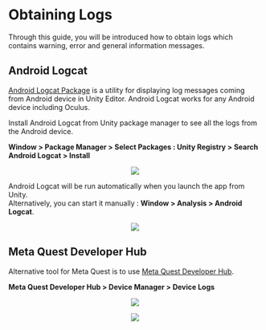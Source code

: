 # Obtaining Logs

Through this guide, you will be introduced how to obtain logs which contains warning, error and general information messages. 

## Android Logcat
<a href="https://docs.unity3d.com/Packages/com.unity.mobile.android-logcat@0.1/manual/index.html">Android Logcat Package</a> is a utility for displaying log messages coming from Android device in Unity Editor. 
Android Logcat works for any Android device including Oculus. 

Install Android Logcat from Unity package manager to see all the logs from the Android device.

**Window > Package Manager > Select Packages : Unity Registry > Search Android Logcat > Install**

<p align="center">
<img src="https://hisplayer.github.io/UnityAndroid-SDK/assets/android-logcat.png">
</p>

Android Logcat will be run automatically when you launch the app from Unity. <br>
Alternatively, you can start it manually : **Window > Analysis > Android Logcat**.

<p align="center">
<img src="https://hisplayer.github.io/UnityAndroid-SDK/assets/android-logcat-view.PNG">
</p>

## Meta Quest Developer Hub
Alternative tool for Meta Quest is to use <a href="https://developer.oculus.com/documentation/unity/ts-odh/">Meta Quest Developer Hub</a>. 

**Meta Quest Developer Hub > Device Manager > Device Logs**

<p align="center">
<img src="https://hisplayer.github.io/UnityAndroid-SDK/assets/oculus-developer-hub.PNG">
</p>

<p align="center">
<img src="https://hisplayer.github.io/UnityAndroid-SDK/assets/oculus-log.png">
</p>
